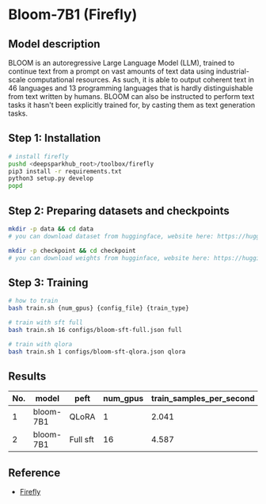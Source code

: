 # Bloom-7B1 (Firefly)

## Model description

BLOOM is an autoregressive Large Language Model (LLM), trained to continue text from a prompt on vast amounts of text
data using industrial-scale computational resources. As such, it is able to output coherent text in 46 languages and 13
programming languages that is hardly distinguishable from text written by humans. BLOOM can also be instructed to
perform text tasks it hasn't been explicitly trained for, by casting them as text generation tasks.

## Step 1: Installation

```sh
# install firefly
pushd <deepsparkhub_root>/toolbox/firefly
pip3 install -r requirements.txt
python3 setup.py develop
popd
```

## Step 2: Preparing datasets and checkpoints

```sh
mkdir -p data && cd data
# you can download dataset from huggingface, website here: https://huggingface.co/datasets/BelleGroup/school_math_0.25M
```

```sh
mkdir -p checkpoint && cd checkpoint
# you can download weights from hugginface, website here: https://huggingface.co/bigscience/bloom-7b1
```

## Step 3: Training

```sh
# how to train
bash train.sh {num_gpus} {config_file} {train_type}

# train with sft full 
bash train.sh 16 configs/bloom-sft-full.json full

# train with qlora
bash train.sh 1 configs/bloom-sft-qlora.json qlora
```

## Results

| No. | model     | peft     | num_gpus | train_samples_per_second | train_steps_per_second |
|-----|-----------|----------|----------|--------------------------|------------------------|
| 1   | bloom-7B1 | QLoRA    | 1        | 2.041                    | 0.128                  |
| 2   | bloom-7B1 | Full sft | 16       | 4.587                    | 0.072                  |

## Reference

- [Firefly](https://github.com/yangjianxin1/Firefly)
